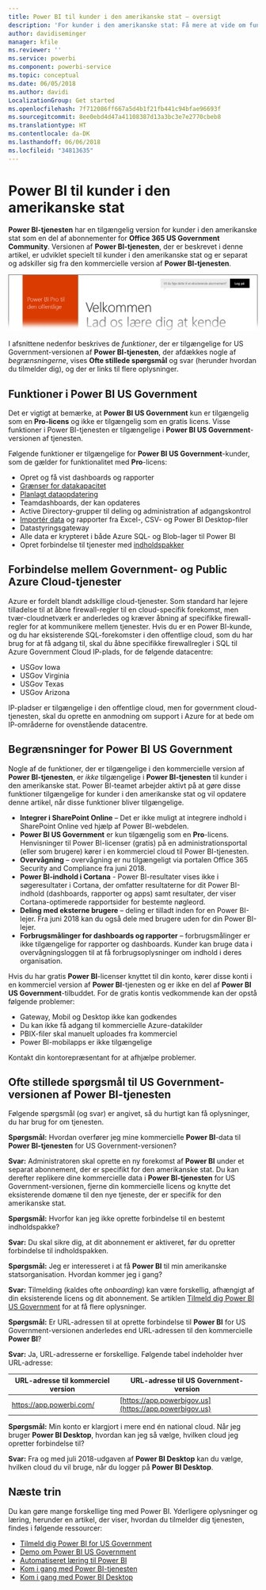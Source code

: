 ```yaml
---
title: Power BI til kunder i den amerikanske stat – oversigt
description: 'For kunder i den amerikanske stat: Få mere at vide om funktionerne og begrænsningerne for tjenesten Power BI US Government'
author: davidiseminger
manager: kfile
ms.reviewer: ''
ms.service: powerbi
ms.component: powerbi-service
ms.topic: conceptual
ms.date: 06/05/2018
ms.author: davidi
LocalizationGroup: Get started
ms.openlocfilehash: 7f712086ff667a5d4b1f21fb441c94bfae96693f
ms.sourcegitcommit: 8ee0ebd4d47a41108387d13a3bc3e7e2770cbeb8
ms.translationtype: HT
ms.contentlocale: da-DK
ms.lasthandoff: 06/06/2018
ms.locfileid: "34813635"
---
```

# <a name="power-bi-for-us-government-customers"></a>Power BI til kunder i den amerikanske stat
**Power BI-tjenesten** har en tilgængelig version for kunder i den amerikanske stat som en del af abonnementer for **Office 365 US Government Community**. Versionen af **Power BI-tjenesten**, der er beskrevet i denne artikel, er udviklet specielt til kunder i den amerikanske stat og er separat og adskiller sig fra den kommercielle version af **Power BI-tjenesten**.

![](media/service-govus-overview/service_usgov_overview-1.png)

I afsnittene nedenfor beskrives de *funktioner*, der er tilgængelige for US Government-versionen af **Power BI-tjenesten**, der afdækkes nogle af *begrænsningerne*, vises **Ofte stillede spørgsmål** og svar (herunder hvordan du tilmelder dig), og der er links til flere oplysninger.

## <a name="features-of-power-bi-us-government"></a>Funktioner i Power BI US Government
Det er vigtigt at bemærke, at **Power BI US Government** kun er tilgængelig som en **Pro-licens** og ikke er tilgængelig som en gratis licens. Visse funktioner i Power BI-tjenesten er tilgængelige i **Power BI US Government**-versionen af tjenesten.

Følgende funktioner er tilgængelige for **Power BI US Government**-kunder, som de gælder for funktionalitet med **Pro**-licens:

* Opret og få vist dashboards og rapporter
* [Grænser for datakapacitet](service-admin-manage-your-data-storage-in-power-bi.md)
* [Planlagt dataopdatering](refresh-data.md)
* Teamdashboards, der kan opdateres
* Active Directory-grupper til deling og administration af adgangskontrol
* [Importér data](service-get-data.md) og rapporter fra Excel-, CSV- og Power BI Desktop-filer
* Datastyringsgateway
* Alle data er krypteret i både Azure SQL- og Blob-lager til Power BI
* Opret forbindelse til tjenester med [indholdspakker](service-connect-to-services.md)

## <a name="connectivity-between-government-and-public-azure-cloud-services"></a>Forbindelse mellem Government- og Public Azure Cloud-tjenester 

Azure er fordelt blandt adskillige cloud-tjenester. Som standard har lejere tilladelse til at åbne firewall-regler til en cloud-specifik forekomst, men tvær-cloudnetværk er anderledes og kræver åbning af specifikke firewall-regler for at kommunikere mellem tjenester. Hvis du er en Power BI-kunde, og du har eksisterende SQL-forekomster i den offentlige cloud, som du har brug for at få adgang til, skal du åbne specifikke firewallregler i SQL til Azure Government Cloud IP-plads, for de følgende datacentre:

* USGov Iowa
* USGov Virginia
* USGov Texas
* USGov Arizona

IP-pladser er tilgængelige i den offentlige cloud, men for government cloud-tjenesten, skal du oprette en anmodning om support i Azure for at bede om IP-områderne for ovenstående datacentre. 


## <a name="limitations-of-power-bi-us-government"></a>Begrænsninger for Power BI US Government
Nogle af de funktioner, der er tilgængelige i den kommercielle version af **Power BI-tjenesten**, er *ikke* tilgængelige i **Power BI-tjenesten** til kunder i den amerikanske stat. Power BI-teamet arbejder aktivt på at gøre disse funktioner tilgængelige for kunder i den amerikanske stat og vil opdatere denne artikel, når disse funktioner bliver tilgængelige.

* **Integrer i SharePoint Online** – Det er ikke muligt at integrere indhold i SharePoint Online ved hjælp af Power BI-webdelen.
* **Power BI US Government** er kun tilgængelig som en **Pro**-licens. Henvisninger til Power BI-licenser (gratis) på en administrationsportal (eller som brugere) kører i en kommerciel cloud til Power BI-tjenesten.
* **Overvågning** – overvågning er nu tilgængeligt via portalen Office 365 Security and Compliance fra juni 2018.
* **Power BI-indhold i Cortana** - Power BI-resultater vises ikke i søgeresultater i Cortana, der omfatter resultaterne for dit Power BI-indhold (dashboards, rapporter og apps) samt resultater, der viser Cortana-optimerede rapportsider for bestemte nøgleord.
* **Deling med eksterne brugere** – deling er tilladt inden for en Power BI-lejer. Fra juni 2018 kan du også dele med brugere uden for din Power BI-lejer.
* **Forbrugsmålinger for dashboards og rapporter** – forbrugsmålinger er ikke tilgængelige for rapporter og dashboards. Kunder kan bruge data i overvågningsloggen til at få forbrugsoplysninger om indhold i deres organisation.

Hvis du har gratis **Power BI**-licenser knyttet til din konto, kører disse konti i en kommerciel version af **Power BI**-tjenesten og er ikke en del af **Power BI US Government**-tilbuddet. For de gratis kontis vedkommende kan der opstå følgende problemer:

* Gateway, Mobil og Desktop ikke kan godkendes
* Du kan ikke få adgang til kommercielle Azure-datakilder
* PBIX-filer skal manuelt uploades fra kommerciel
* Power BI-mobilapps er ikke tilgængelige

Kontakt din kontorepræsentant for at afhjælpe problemer.

## <a name="frequently-asked-questions-faq-for-the-us-government-version-of-the-power-bi-service"></a>Ofte stillede spørgsmål til US Government-versionen af Power BI-tjenesten
Følgende spørgsmål (og svar) er angivet, så du hurtigt kan få oplysninger, du har brug for om tjenesten.

**Spørgsmål:** Hvordan overfører jeg mine kommercielle **Power BI**-data til **Power BI-tjenesten** for US Government-versionen?

**Svar:** Administratoren skal oprette en ny forekomst af **Power BI** under et separat abonnement, der er specifikt for den amerikanske stat. Du kan derefter replikere dine kommercielle data i **Power BI-tjenesten** for US Government-versionen, fjerne din kommercielle licens og knytte det eksisterende domæne til den nye tjeneste, der er specifik for den amerikanske stat.

**Spørgsmål:** Hvorfor kan jeg ikke oprette forbindelse til en bestemt indholdspakke?

**Svar:** Du skal sikre dig, at dit abonnement er aktiveret, før du opretter forbindelse til indholdspakken.

**Spørgsmål:** Jeg er interesseret i at få **Power BI** til min amerikanske statsorganisation. Hvordan kommer jeg i gang?

**Svar:** Tilmelding (kaldes ofte *onboarding*) kan være forskellig, afhængigt af din eksisterende licens og dit abonnement. Se artiklen [Tilmeld dig Power BI US Government](service-govus-signup.md) for at få flere oplysninger.

**Spørgsmål:** Er URL-adressen til at oprette forbindelse til **Power BI** for US Government-versionen anderledes end URL-adressen til den kommercielle **Power BI**?

**Svar:** Ja, URL-adresserne er forskellige. Følgende tabel indeholder hver URL-adresse:

| URL-adresse til kommerciel version | URL-adresse til US Government-version |
| --- | --- |
| https://app.powerbi.com/ |[https://app.powerbigov.us](https://app.powerbigov.us) |

**Spørgsmål:** Min konto er klargjort i mere end én national cloud. Når jeg bruger **Power BI Desktop**, hvordan kan jeg så vælge, hvilken cloud jeg opretter forbindelse til?

**Svar:** Fra og med juli 2018-udgaven af **Power BI Desktop** kan du vælge, hvilken cloud du vil bruge, når du logger på **Power BI Desktop**.


## <a name="next-steps"></a>Næste trin
Du kan gøre mange forskellige ting med Power BI. Yderligere oplysninger og læring, herunder en artikel, der viser, hvordan du tilmelder dig tjenesten, findes i følgende ressourcer:

* [Tilmeld dig Power BI for US Government](service-govus-signup.md)
* <a href="https://channel9.msdn.com/Blogs/Azure/Cognitive-Services-HDInsight-and-Power-BI-on-Azure-Government">Demo om Power BI US Government</a>
* [Automatiseret læring til Power BI](guided-learning/gettingstarted.yml?tutorial-step=1)
* [Kom i gang med Power BI-tjenesten](service-get-started.md)
* [Kom i gang med Power BI Desktop](desktop-getting-started.md)

